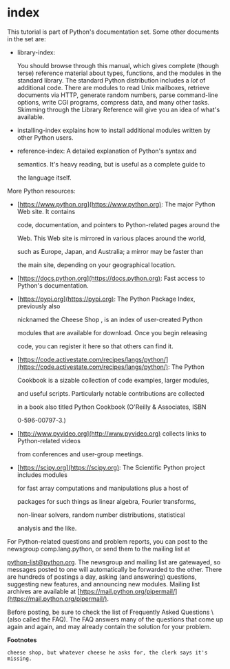 # index

This tutorial is part of Python's documentation set. Some other documents in the set are:

- library-index:

  You should browse through this manual, which gives complete \(though terse\) reference material about types, functions, and the modules in the standard library. The standard Python distribution includes a _lot_ of additional code. There are modules to read Unix mailboxes, retrieve documents via HTTP, generate random numbers, parse command-line options, write CGI programs, compress data, and many other tasks. Skimming through the Library Reference will give you an idea of what's available.

- installing-index explains how to install additional modules written by other Python users.
- reference-index: A detailed explanation of Python's syntax and

  semantics. It's heavy reading, but is useful as a complete guide to

  the language itself.

More Python resources:

- [https://www.python.org](https://www.python.org): The major Python Web site. It contains

  code, documentation, and pointers to Python-related pages around the

  Web. This Web site is mirrored in various places around the world,

  such as Europe, Japan, and Australia; a mirror may be faster than

  the main site, depending on your geographical location.

- [https://docs.python.org](https://docs.python.org): Fast access to Python's documentation.
- [https://pypi.org](https://pypi.org): The Python Package Index, previously also

  nicknamed the Cheese Shop , is an index of user-created Python

  modules that are available for download. Once you begin releasing

  code, you can register it here so that others can find it.

- [https://code.activestate.com/recipes/langs/python/](https://code.activestate.com/recipes/langs/python/): The Python

  Cookbook is a sizable collection of code examples, larger modules,

  and useful scripts. Particularly notable contributions are collected

  in a book also titled Python Cookbook \(O'Reilly & Associates, ISBN

  0-596-00797-3.\)

- [http://www.pyvideo.org](http://www.pyvideo.org) collects links to Python-related videos

  from conferences and user-group meetings.

- [https://scipy.org](https://scipy.org): The Scientific Python project includes modules

  for fast array computations and manipulations plus a host of

  packages for such things as linear algebra, Fourier transforms,

  non-linear solvers, random number distributions, statistical

  analysis and the like.

For Python-related questions and problem reports, you can post to the newsgroup comp.lang.python, or send them to the mailing list at

[python-list@python.org](mailto:python-list@python.org). The newsgroup and mailing list are gatewayed, so messages posted to one will automatically be forwarded to the other. There are hundreds of postings a day, asking \(and answering\) questions, suggesting new features, and announcing new modules. Mailing list archives are available at [https://mail.python.org/pipermail/](https://mail.python.org/pipermail/).

Before posting, be sure to check the list of Frequently Asked Questions \ \(also called the FAQ\). The FAQ answers many of the questions that come up again and again, and may already contain the solution for your problem.

**Footnotes**

```text
cheese shop, but whatever cheese he asks for, the clerk says it's
missing.
```
